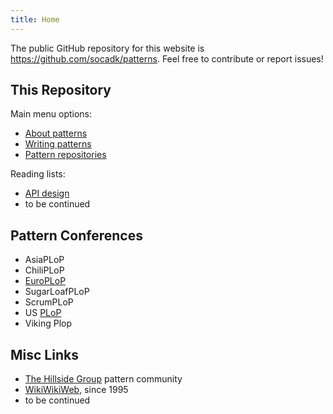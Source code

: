 ```yaml
---
title: Home
---
```


The public GitHub repository for this website is <https://github.com/socadk/patterns>. Feel free to contribute or report issues!

## This Repository

Main menu options:

* [About patterns](./about)
* [Writing patterns](./writing/authoring.html)
* [Pattern repositories](./repositories)
  
Reading lists: 

  * [API design](./reading-lists/api-design.html)
  * to be continued 

## Pattern Conferences 

* AsiaPLoP
* ChiliPLoP
* [EuroPLoP](./conferences/EuroPLoP/)
* SugarLoafPLoP
* ScrumPLoP
* US [PLoP](./conferences/PLoP/)
* Viking Plop

## Misc Links

* [The Hillside Group](https://hillside.net/) pattern community
* [WikiWikiWeb](https://wiki.c2.com/), since 1995 <!-- PPP: <http://c2.com/ppr/> -->
* to be continued
